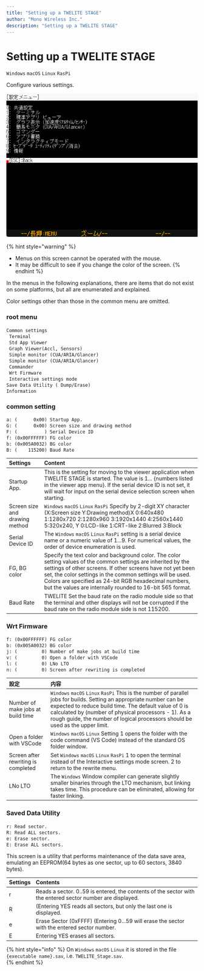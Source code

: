 ```yaml
---
title: "Setting up a TWELITE STAGE"
author: "Mono Wireless Inc."
description: "Setting up a TWELITE STAGE"
---
```

# Setting up a TWELITE STAGE

`Windows` `macOS` `Linux` `RasPi`

Configure various settings.

![Setup screen](../../../.gitbook/assets/img_settings.png)

{% hint style="warning" %}
* Menus on this screen cannot be operated with the mouse.
* It may be difficult to see if you change the color of the screen.
{% endhint %}


In the menus in the following explanations, there are items that do not exist on some platforms, but all are enumerated and explained.

Color settings other than those in the common menu are omitted.

### root menu

```text
Common settings
 Terminal
 Std App Viewer
 Graph Viewer(Accl, Sensors)
 Simple monitor (CUA/ARIA/Glancer)
 Simple monitor (CUA/ARIA/Glancer)
 Commander
 Wrt Firmware
 Interactive settings mode
Save Data Utility ( Dump/Erase)
Information
````


### common setting

```text
a: (      0x00) Startup App.
G: (      0x00) Screen size and drawing method
F: (          ) Serial Device ID
f: (0x00FFFFFF) FG color
b: (0x005A0032) BG color
B: (    115200) Baud Rate
```

| Settings | Content |
| :----------------------- | :----------------------------------------------------------- |
| Startup App.               | This is the setting for moving to the viewer application when TWELITE STAGE is started. The value is 1... {numbers listed in the viewer app menu}. If the serial device ID is not set, it will wait for input on the serial device selection screen when starting. |
| Screen size and drawing method     | `Windows` `macOS` `Linux` `RasPi` Specify by 2-digit XY character (X:Screen size Y:Drawing method)X 0:640x480 1:1280x720 2:1280x960 3:1920x1440 4:2560x1440 5:320x240, Y 0:LCD-like 1:CRT-like 2:Blurred 3:Block |
| Serial Device ID      | The `Windows` `macOS` `Linux` `RasPi` setting is a serial device name or a numeric value of 1...9. For numerical values, the order of device enumeration is used. |
| FG, BG color     | Specify the text color and background color. The color setting values of the common settings are inherited by the settings of other screens. If other screens have not yet been set, the color settings in the common settings will be used. Colors are specified as 24-bit RGB hexadecimal numbers, but the values are internally rounded to 16-bit 565 format. |
| Baud Rate        | TWELITE Set the baud rate on the radio module side so that the terminal and other displays will not be corrupted if the baud rate on the radio module side is not 115200. |


### Wrt Firmware

```text
f: (0x00FFFFFF) FG color
b: (0x005A0032) BG color
j: (         0) Number of make jobs at build time
v: (         0) Open a folder with VSCode
l: (         0) LNo LTO
n: (         0) Screen after rewriting is completed
```

| 設定                          | 内容                                                         |
| :---------------------------- | :----------------------------------------------------------- |
| Number of make jobs at build time       | `Windows` `macOS` `Linux` `RasPi` This is the number of parallel jobs for builds. Setting an appropriate number can be expected to reduce build time. The default value of 0 is calculated by (number of physical processors - 1). As a rough guide, the number of logical processors should be used as the upper limit. |
| Open a folder with VSCode | `Windows` `macOS` `Linux` Setting 1 opens the folder with the code command (VS Code) instead of the standard OS folder window. |
| Screen after rewriting is completed              | Set `Windows` `macOS` `Linux` `RasPi` 1 to open the terminal instead of the Interactive settings mode screen. 2 to return to the rewrite menu. |
| LNo LTO               | The `Windows` Window compiler can generate slightly smaller binaries through the LTO mechanism, but linking takes time. This procedure can be eliminated, allowing for faster linking. |



### Saved Data Utility

```text
r: Read sector.
R: Read ALL sectors.
e: Erase sector.
E: Erase ALL sectors.
```

This screen is a utility that performs maintenance of the data save area, emulating an EEPROM\(64 bytes as one sector, up to 60 sectors, 3840 bytes\).

| Settings | Contents |
| :--- | :--- |
| r | Reads a sector. 0..59 is entered, the contents of the sector with the entered sector number are displayed. | 
| R | (Entering YES reads all sectors, but only the last one is displayed. |
| e | Erase Sector (0xFFFF) (Entering 0...59 will erase the sector with the entered sector number. |
| E | Entering YES erases all sectors. |

{% hint style="info" %}
On `Windows` `macOS` `Linux` it is stored in the file `{executable name}.sav`, i.e. `TWELITE_Stage.sav`.  
{% endhint %}

